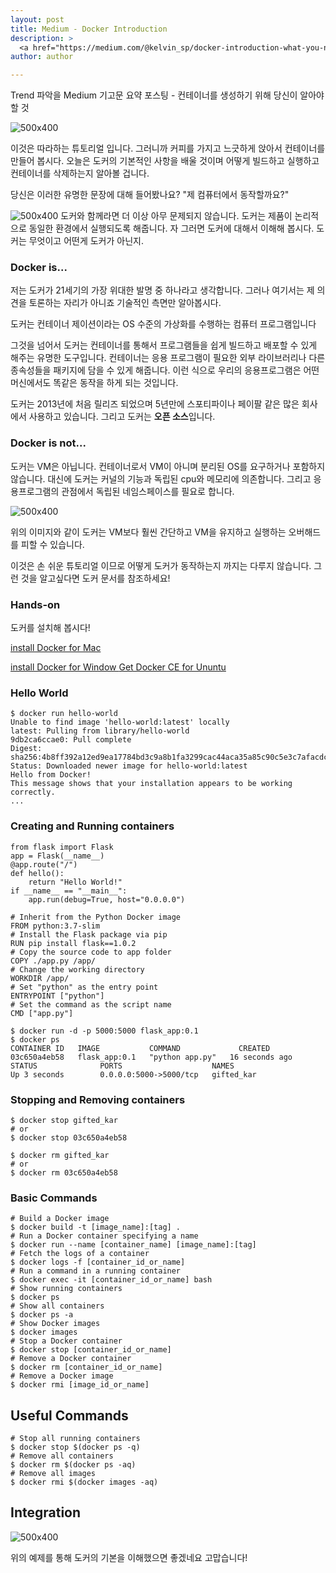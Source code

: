 ```yaml
---
layout: post
title: Medium - Docker Introduction
description: >
  <a href="https://medium.com/@kelvin_sp/docker-introduction-what-you-need-to-know-to-start-creating-containers-8ffaf064930a">원문 - Kelvin Salton do Prado</a>
author: author

---
```


Trend 파악을 Medium 기고문 요약 포스팅 - 컨테이너를 생성하기 위해 당신이 알아야 할 것

![500x400](https://miro.medium.com/max/1400/1*y6CvfE6WUgoIdT8Mp0Ev_g.png)

이것은 따라하는 튜토리얼 입니다. 그러니까 커피를 가지고 느긋하게 앉아서 컨테이너를 만들어 봅시다. 오늘은 도커의 기본적인 사항을 배울 것이며 어떻게 빌드하고 실행하고 컨테이너를 삭제하는지 알아볼 겁니다.


당신은 이러한 유명한 문장에 대해 들어봤나요? "제 컴퓨터에서 동작할까요?"

![500x400](https://miro.medium.com/max/800/1*qY9Mmc2k_agwALr2UGY-8g.png)
도커와 함께라면 더 이상 아무 문제되지 않습니다. 도커는 제품이 논리적으로 동일한 환경에서 실행되도록 해줍니다.
자 그러면 도커에 대해서 이해해 봅시다. 도커는 무엇이고 어떤게 도커가 아닌지.

### Docker is...

저는 도커가 21세기의 가장 위대한 발명 중 하나라고 생각합니다. 그러나 여기서는 제 의견을 토론하는 자리가 아니죠 기술적인 측면만 알아봅시다.

도커는 컨테이너 제이션이라는 OS 수준의 가상화를 수행하는 컴퓨터 프로그램입니다

그것을 넘어서 도커는 컨테이너를 통해서 프로그램들을 쉽게 빌드하고 배포할 수 있게 해주는 유명한 도구입니다. 컨테이너는 응용 프로그램이 필요한 외부 라이브러리나 다른 종속성들을 패키지에 담을 수 있게 해줍니다. 이런 식으로 우리의 응용프로그램은 어떤 머신에서도 똑같은 동작을 하게 되는 것입니다.

도커는 2013년에 처음 릴리즈 되었으며 5년만에 스포티파이나 페이팔 같은 많은 회사에서 사용하고 있습니다. 그리고 도커는 <b>오픈 소스</b>입니다.

### Docker is not...

도커는 VM은 아닙니다. 컨테이너로서 VM이 아니며 분리된 OS를 요구하거나 포함하지 않습니다. 대신에 도커는 커널의 기능과 독립된 cpu와 메모리에 의존합니다. 그리고 응용프로그램의 관점에서 독립된 네임스페이스를 필요로 합니다.

![500x400](https://miro.medium.com/max/1400/1*gVNbunchCV5wXgnwlT-iGg.jpeg)

위의 이미지와 같이 도커는 VM보다 훨씬 간단하고 VM을 유지하고 실행하는 오버해드를 피할 수 있습니다.

이것은 손 쉬운 튜토리얼 이므로 어떻게 도커가 동작하는지 까지는 다루지 않습니다. 그런 것을 알고싶다면 도커 문서를 참조하세요!

### Hands-on
도커를 설치해 봅시다!

<a href ="https://docs.docker.com/docker-for-mac/install/"> install Docker for Mac
</a>

<a href ="https://docs.docker.com/docker-for-windows/install/">
install Docker for Window
</a>

<a href = "https://docs.docker.com/install/linux/docker-ce/ubuntu/">
Get Docker CE for Ununtu
</a>

### Hello World

```
$ docker run hello-world
Unable to find image 'hello-world:latest' locally
latest: Pulling from library/hello-world
9db2ca6ccae0: Pull complete
Digest: sha256:4b8ff392a12ed9ea17784bd3c9a8b1fa3299cac44aca35a85c90c5e3c7afacdc
Status: Downloaded newer image for hello-world:latest
Hello from Docker!
This message shows that your installation appears to be working correctly.
...
```
### Creating and Running containers

```
from flask import Flask
app = Flask(__name__)
@app.route("/")
def hello():
    return "Hello World!"
if __name__ == "__main__":
    app.run(debug=True, host="0.0.0.0")
```

```
# Inherit from the Python Docker image
FROM python:3.7-slim
# Install the Flask package via pip
RUN pip install flask==1.0.2
# Copy the source code to app folder
COPY ./app.py /app/
# Change the working directory
WORKDIR /app/
# Set "python" as the entry point
ENTRYPOINT ["python"]
# Set the command as the script name
CMD ["app.py"]
```

```
$ docker run -d -p 5000:5000 flask_app:0.1
$ docker ps
CONTAINER ID   IMAGE           COMMAND             CREATED
03c650a4eb58   flask_app:0.1   "python app.py"   16 seconds ago
STATUS              PORTS                    NAMES
Up 3 seconds        0.0.0.0:5000->5000/tcp   gifted_kar

```

### Stopping and Removing containers

```
$ docker stop gifted_kar
# or
$ docker stop 03c650a4eb58
```

```
$ docker rm gifted_kar
# or
$ docker rm 03c650a4eb58
```
### Basic Commands

```
# Build a Docker image
$ docker build -t [image_name]:[tag] .
# Run a Docker container specifying a name
$ docker run --name [container_name] [image_name]:[tag]
# Fetch the logs of a container
$ docker logs -f [container_id_or_name]
# Run a command in a running container
$ docker exec -it [container_id_or_name] bash
# Show running containers
$ docker ps
# Show all containers
$ docker ps -a
# Show Docker images
$ docker images
# Stop a Docker container
$ docker stop [container_id_or_name]
# Remove a Docker container
$ docker rm [container_id_or_name]
# Remove a Docker image
$ docker rmi [image_id_or_name]
```

## Useful Commands

```
# Stop all running containers
$ docker stop $(docker ps -q)
# Remove all containers
$ docker rm $(docker ps -aq)
# Remove all images
$ docker rmi $(docker images -aq)
```
## Integration

![500x400](https://miro.medium.com/max/1000/1*nWBoq5XMyxogKNGBz_rJ-A.png)

위의 예제를 통해 도커의 기본을 이해했으면 좋겠네요 고맙습니다!
